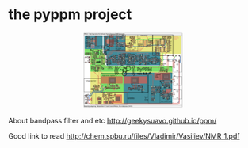
# the pyppm project

<p align="center"> <img src="v2-brd.png"  width = 40%  /></p>

About bandpass filter and etc
http://geekysuavo.github.io/ppm/


Good link to read
http://chem.spbu.ru/files/Vladimir/Vasiliev/NMR_1.pdf
